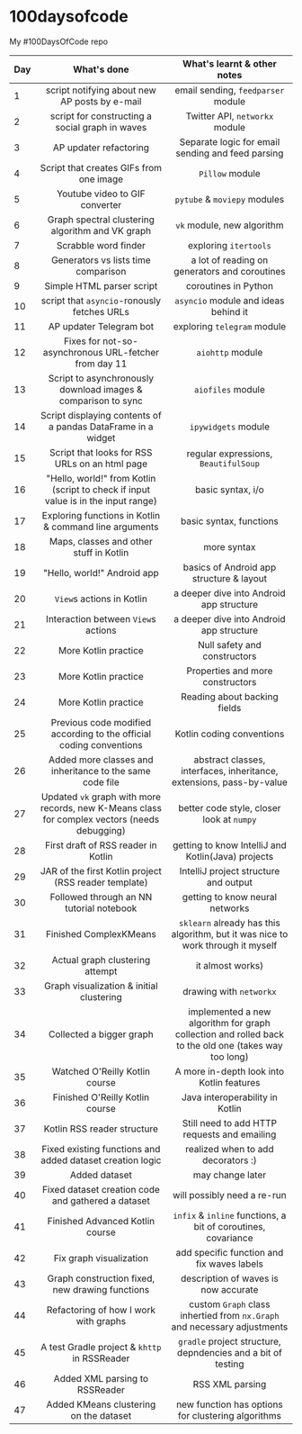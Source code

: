 # 100daysofcode
My #100DaysOfCode repo

| Day | What's done | What's learnt & other notes |
| --- |:-----------:|:-------------:|
| 1   | script notifying about new AP posts by e-mail | email sending, `feedparser` module |
| 2   | script for constructing a social graph in waves | Twitter API, `networkx` module|
| 3   | AP updater refactoring | Separate logic for email sending and feed parsing |
| 4   | Script that creates GIFs from one image | `Pillow` module |
| 5   | Youtube video to GIF converter | `pytube` & `moviepy` modules |
| 6   | Graph spectral clustering algorithm and VK graph | `vk` module, new algorithm |
| 7   | Scrabble word finder | exploring `itertools` |
| 8   | Generators vs lists time comparison | a lot of reading on generators and coroutines |
| 9   | Simple HTML parser script | coroutines in Python |
| 10  | script that `asyncio`-ronously fetches URLs | `asyncio` module and ideas behind it |
| 11  | AP updater Telegram bot | exploring `telegram` module |
| 12  | Fixes for not-so-asynchronous URL-fetcher from day 11 | `aiohttp` module |
| 13  | Script to asynchronously download images & comparison to sync | `aiofiles` module |
| 14  | Script displaying contents of a pandas DataFrame in a widget | `ipywidgets` module |
| 15  | Script that looks for RSS URLs on an html page| regular expressions, `BeautifulSoup`|
| 16  | "Hello, world!" from Kotlin (script to check if input value is in the input range) | basic syntax, i/o |
| 17  | Exploring functions in Kotlin & command line arguments | basic syntax, functions |
| 18  | Maps, classes and other stuff in Kotlin | more syntax |
| 19  | "Hello, world!" Android app | basics of Android app structure & layout |
| 20  | `View`s actions in Kotlin | a deeper dive into Android app structure |
| 21  | Interaction between `View`s actions | a deeper dive into Android app structure |
| 22  | More Kotlin practice | Null safety and constructors |
| 23  | More Kotlin practice | Properties and more constructors |
| 24  | More Kotlin practice | Reading about backing fields |
| 25  | Previous code modified according to the official coding conventions | Kotlin coding conventions |
| 26  | Added more classes and inheritance to the same code file | abstract classes, interfaces, inheritance, extensions, pass-by-value |
| 27  | Updated `vk` graph with more records, new K-Means class for complex vectors (needs debugging) | better code style, closer look at `numpy` |
| 28  | First draft of RSS reader in Kotlin | getting to know IntelliJ and Kotlin(Java) projects |
| 29  | JAR of the first Kotlin project (RSS reader template) | IntelliJ project structure and output |
| 30  | Followed through an NN tutorial notebook | getting to know neural networks |
| 31  | Finished ComplexKMeans | `sklearn` already has this algorithm, but it was nice to work through it myself |
| 32  | Actual graph clustering attempt | it almost works) |
| 33  | Graph visualization & initial clustering | drawing with `networkx` |
| 34  | Collected a bigger graph | implemented a new algorithm for graph collection and rolled back to the old one (takes way too long) |
| 35  | Watched O'Reilly Kotlin course | A more in-depth look into Kotlin features |
| 36  | Finished O'Reilly Kotlin course | Java interoperability in Kotlin |
| 37  | Kotlin RSS reader structure | Still need to add HTTP requests and emailing |
| 38  | Fixed existing functions and added dataset creation logic | realized when to add decorators :) |
| 39  | Added dataset | may change later |
| 40  | Fixed dataset creation code and gathered a dataset | will possibly need a re-run |
| 41  | Finished Advanced Kotlin course | `infix` & `inline` functions, a bit of coroutines, covariance |
| 42  | Fix graph visualization | add specific function and fix waves labels |
| 43  | Graph construction fixed, new drawing functions | description of waves is now accurate |
| 44  | Refactoring of how I work with graphs | custom `Graph` class inhertied from `nx.Graph` and necessary adjustments |
| 45  | A test Gradle project & `khttp` in RSSReader | `gradle` project structure, depndencies and a bit of testing |
| 46  | Added XML parsing to RSSReader | RSS XML parsing |
| 47  | Added KMeans clustering on the dataset | new function has options for clustering algorithms |
